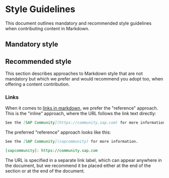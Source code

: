 # Style Guidelines

This document outlines mandatory and recommended style guidelines when contributing content in Markdown.

## Mandatory style


## Recommended style

This section describes approaches to Markdown style that are not mandatory but which we prefer and would recommend you adopt too, when offering a content contribution.

### Links

When it comes to [links in markdown][links], we prefer the "reference" approach. This is the "inline" approach, where the URL follows the link text directly:

```markdown
See the [SAP Community](https://community.sap.com) for more information.
```

The preferred "reference" approach looks like this:

```markdown
See the [SAP Community](sapcommunity) for more information.

[sapcommunity]: https://community.sap.com
```

The URL is specified in a separate link label, which can appear anywhere in the document, but we recommend it be placed either at the end of the section or at the end of the document.

[links]: https://daringfireball.net/projects/markdown/syntax#link

